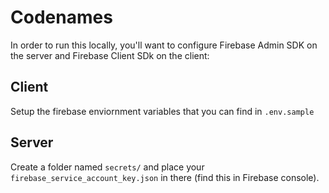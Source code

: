 # Codenames

In order to run this locally, you'll want to configure Firebase Admin SDK on the server and Firebase Client SDk on the client:

## Client

Setup the firebase enviornment variables that you can find in `.env.sample`

## Server

Create a folder named `secrets/` and place your `firebase_service_account_key.json` in there (find this in Firebase console).
